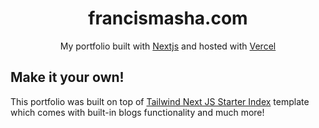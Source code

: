 <h1 align="center">
  francismasha.com
</h1>
<p align="center">
  My portfolio built with <a href="https://nextjs.org/" target="_blank">Nextjs</a> and hosted with <a href="https://www.vercel.com/" target="_blank">Vercel</a>
</p>

## Make it your own!

This portfolio was built on top
of [Tailwind Next JS Starter Index](https://github.com/timlrx/tailwind-nextjs-starter-blog)
template which comes with built-in blogs functionality and much more!

